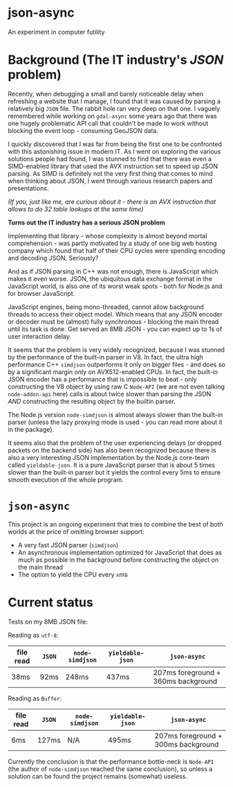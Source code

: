 # json-async

An experiment in computer futility

# Background (The IT industry's *JSON* problem)

Recently, when debugging a small and barely noticeable delay when refreshing a website that I manage, I found that it was caused by parsing a relatively big `JSON` file. The rabbit hole ran very deep on that one. I vaguely remembered while working on `gdal-async` some years ago that there was one hugely problematic API call that couldn't be made to work without blocking the event loop - consuming GeoJSON data.

I quickly discovered that I was far from being the first one to be confronted with this astonishing issue in modern IT. As I went on exploring the various solutions people had found, I was stunned to find that there was even a SIMD-enabled library that used the AVX instruction set to speed up JSON parsing. As SIMD is definitely not the very first thing that comes to mind when thinking about JSON, I went through various research papers and presentations.

*(If you, just like me, are curious about it - there is an AVX instruction that allows to do 32 table lookups at the same time)*

**Turns out the IT industry has a serious JSON problem**

Implementing that library - whose complexity is almost beyond mortal comprehension - was partly motivated by a study of one big web hosting company which found that half of their CPU cycles were spending encoding and decoding JSON. Seriously?

And as if JSON parsing in C++ was not enough, there is JavaScript which makes it even worse. JSON, the ubiquitous data exchange format in the JavaScript world, is also one of its worst weak spots - both for Node.js and for browser JavaScript.

JavaScript engines, being mono-threaded, cannot allow background threads to access their object model. Which means that any JSON encoder or decoder must be (almost) fully synchronous - blocking the main thread until its task is done. Get served an 8MB JSON - you can expect up to 1s of user interaction delay.

It seems that the problem is very widely recognized, because I was stunned by the performance of the built-in parser in V8. In fact, the ultra high performance C++ `simdjson` outperforms it only on bigger files - and does so by a significant margin only on AVX512-enabled CPUs. In fact, the built-in JSON encoder has a performance that is impossible to beat - only constructing the V8 object by using raw C `Node-API` (we are not even talking `node-addon-api` here) calls is about twice slower than parsing the JSON *AND* constructing the resulting object by the builtin parser.

The Node.js version `node-simdjson` is almost always slower than the built-in parser (unless the lazy proxying mode is used - you can read more about it in the package).

It seems also that the problem of the user experiencing delays (or dropped packets on the backend side) has also been recognized because there is also a very interesting JSON implementation by the Node.js core-team called `yieldable-json`. It is a pure JavaScript parser that is about 5 times slower than the built-in parser but it yields the control every 5ms to ensure smooth execution of the whole program.

# `json-async`

This project is an ongoing experiment that tries to combine the best of both worlds at the price of omitting browser support:

* A very fast JSON parser (`simdjson`)
* An asynchronous implementation optimized for JavaScript that does as much as possible in the background before constructing the object on the main thread
* The option to yield the CPU every `x`ms

# Current status

Tests on my 8MB JSON file:

Reading as `utf-8`:

| file read | `JSON` | `node-simdjson` | `yieldable-json` | `json-async` |
| --- | --- | --- | --- | --- |
| 38ms | 92ms | 248ms | 437ms | 207ms foreground + 360ms background |

Reading as `Buffer`:

| file read | `JSON` | `node-simdjson` | `yieldable-json` | `json-async` |
| --- | --- | --- | --- | --- |
| 6ms | 127ms | N/A | 495ms | 207ms foreground + 300ms background |


Currently the conclusion is that the performance bottle-neck is `Node-API` (the author of `node-simdjson` reached the same conclusion), so unless a solution can be found the project remains (somewhat) useless.

